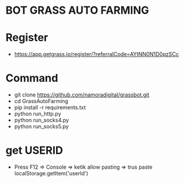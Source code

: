 # BOT GRASS AUTO FARMING

# Register
- https://app.getgrass.io/register/?referralCode=AYtNN0N1D0pzSCc

# Command
- git clone https://github.com/namoradigital/grassbot.git
- cd GrassAutoFarming
- pip install -r requirements.txt
- python run_http.py
- python run_socks4.py
- python run_socks5.py

# get USERID
- Press F12 => Console => ketik allow pasting => trus paste localStorage.getItem('userId')

